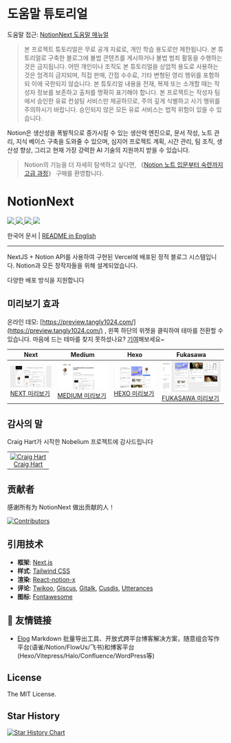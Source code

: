 # 도움말 튜토리얼

도움말 접근: [NotionNext 도움말 매뉴얼](https://docs.tangly1024.com/)

> 본 프로젝트 튜토리얼은 무료 공개 자료로, 개인 학습 용도로만 제한됩니다. 본 튜토리얼로 구축한 블로그에 불법 콘텐츠를 게시하거나 불법 범죄 활동을 수행하는 것은 금지됩니다. 어떤 개인이나 조직도 본 튜토리얼을 상업적 용도로 사용하는 것은 엄격히 금지되며, 직접 판매, 간접 수수료, 기타 변형된 영리 행위를 포함하되 이에 국한되지 않습니다. 본 튜토리얼 내용을 전재, 복제 또는 소개할 때는 작성자 정보를 보존하고 출처를 명확히 표기해야 합니다.
> 본 프로젝트는 작성자 팀에서 승인한 유료 컨설팅 서비스만 제공하므로, 주의 깊게 식별하고 사기 행위를 주의하시기 바랍니다. 승인되지 않은 모든 유료 서비스는 법적 위험이 있을 수 있습니다.

Notion은 생산성을 폭발적으로 증가시킬 수 있는 생산력 엔진으로, 문서 작성, 노트 관리, 지식 베이스 구축을 도와줄 수 있으며, 심지어 프로젝트 계획, 시간 관리, 팀 조직, 생산성 향상, 그리고 현재 가장 강력한 AI 기술의 지원까지 받을 수 있습니다.

> Notion의 기능을 더 자세히 탐색하고 싶다면, 《[Notion 노트 입문부터 숙련까지 고급 과정](https://docs.tangly1024.com/article/notion-tutorial)》 구매를 환영합니다.

# NotionNext

<p>
  <a aria-label="GitHub commit activity" href="https://github.com/tangly1024/NotionNext/commits/main" title="GitHub commit activity">
    <img src="https://img.shields.io/github/commit-activity/m/tangly1024/NotionNext?style=for-the-badge"/>
  </a>
  <a aria-label="GitHub contributors" href="https://github.com/tangly1024/NotionNext/graphs/contributors" title="GitHub contributors">
    <img src="https://img.shields.io/github/contributors/tangly1024/NotionNext?color=orange&style=for-the-badge"/>
  </a>
  <a aria-label="Build status" href="#" title="Build status">
    <img src="https://img.shields.io/github/deployments/tangly1024/NotionNext/Production?logo=Vercel&style=for-the-badge"/>
  </a>
  <a aria-label="Powered by Vercel" href="https://vercel.com?utm_source=Craigary&utm_campaign=oss" title="Powered by Vercel">
    <img src="https://www.datocms-assets.com/31049/1618983297-powered-by-vercel.svg" height="28"/>
  </a>
</p>

한국어 문서 | [README in English](./README_EN.md)

<hr/>

NextJS + Notion API를 사용하여 구현된 Vercel에 배포된 정적 블로그 시스템입니다. Notion과 모든 창작자들을 위해 설계되었습니다.

다양한 배포 방식을 지원합니다

## 미리보기 효과

온라인 데모: [https://preview.tangly1024.com/](https://preview.tangly1024.com/) , 왼쪽 하단의 위젯을 클릭하여 테마를 전환할 수 있습니다. 마음에 드는 테마를 찾지 못하셨나요? [기여](/CONTRIBUTING.md)해보세요~

| Next                                                                                                  | Medium                                                                                                      | Hexo                                                                                                  | Fukasawa                                                                                                          |
| ----------------------------------------------------------------------------------------------------- | ----------------------------------------------------------------------------------------------------------- | ----------------------------------------------------------------------------------------------------- | ----------------------------------------------------------------------------------------------------------------- |
| <img src='./docs/theme-next.png' width='300'/> [NEXT 미리보기](https://preview.tangly1024.com/?theme=next) | <img src='./docs/theme-medium.png' width='300'/> [MEDIUM 미리보기](https://preview.tangly1024.com/?theme=medium) | <img src='./docs/theme-hexo.png' width='300'/> [HEXO 미리보기](https://preview.tangly1024.com/?theme=hexo) | <img src='./docs/theme-fukasawa.png' width='300'/> [FUKASAWA 미리보기](https://preview.tangly1024.com/?theme=fukasawa) |

## 감사의 말

Craig Hart가 시작한 Nobelium 프로젝트에 감사드립니다

<table><tr align="left">
  <td align="center"><a href="https://github.com/craigary" title="Craig Hart"><img src="https://avatars.githubusercontent.com/u/10571717" width="64px;"alt="Craig Hart"/></a><br/><a href="https://github.com/craigary" title="Craig Hart">Craig Hart</a></td>
</tr></table>

## 贡献者

感谢所有为 NotionNext 做出贡献的人！

[![Contributors](https://contrib.rocks/image?repo=tangly1024/NotionNext)](https://github.com/tangly1024/NotionNext/graphs/contributors)

## 引用技术

- **框架**: [Next.js](https://nextjs.org)
- **样式**: [Tailwind CSS](https://www.tailwindcss.cn/)
- **渲染**: [React-notion-x](https://github.com/NotionX/react-notion-x)
- **评论**: [Twikoo](https://github.com/imaegoo/twikoo), [Giscus](https://giscus.app/zh-CN), [Gitalk](https://gitalk.github.io), [Cusdis](https://cusdis.com), [Utterances](https://utteranc.es)
- **图标**: [Fontawesome](https://fontawesome.com/v6/icons/)

## 🔗 友情链接

- [Elog](https://github.com/LetTTGACO/elog) Markdown 批量导出工具、开放式跨平台博客解决方案，随意组合写作平台(语雀/Notion/FlowUs/飞书)和博客平台(Hexo/Vitepress/Halo/Confluence/WordPress等)

## License

The MIT License.

## Star History

[![Star History Chart](https://api.star-history.com/svg?repos=tangly1024/NotionNext&type=Date)](https://star-history.com/#tangly1024/NotionNext&Date)
